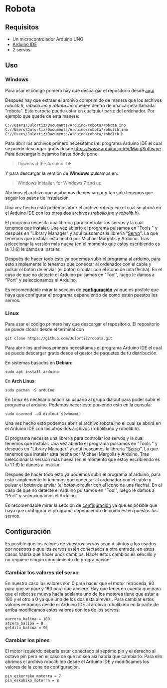 # Robota

## Requisitos
* Un microcontrolador Arduino UNO
* [Arduino IDE](https://www.arduino.cc/en/Main/Software)
* 2 servos

## Uso

### Windows
Para usar el código primero hay que descargar el repositorio desde [aquí](https://github.com/Julortiz/robota/archive/master.zip).

Después hay que extraer el archivo comprimido de manera que los archivos *robolib.h*, *robolib.ino* y *robota.ino* queden dentro de una carpeta llamada "robota". Esta carpeta puede estar en cualquier parte del ordenador. Por ejemplo que quede de esta manera:

    C://Users/Julortiz/Documents/Arduino/robota/robota.ino
    C://Users/Julortiz/Documents/Arduino/robota/robolib.ino
    C://Users/Julortiz/Documents/Arduino/robota/robolib.h
    

Para abrir los archivos primero necesitamos el programa Arduino IDE el cual se puede descargar gratis desde https://www.arduino.cc/en/Main/Software. Para descargarlo bajamos hasta donde pone:
> Download the Arduino IDE

Y para descargar la versión de **Windows** pulsamos en:
> Windows Installer, for Windows 7 and up

Abrimos el archivo que acabamos de descargar y tan solo tenemos que seguir los pasos de instalación.

Una vez hecho esto podemos abrir el archivo *robota.ino* el cual se abrirá en el Arduino IDE con los otros dos archivos (*robolib.ino* y *robolib.h*).

El programa necesita una librería para controlar los servos y la cual tenemos que instalar. Una vez abierto el programa pulsamos en "Tools
" y después en "Library Manager" y aquí buscamos la librería "[Servo](https://www.arduino.cc/reference/en/libraries/servo/)". La que tenemos que instalar esta hecha por Michael Margolis y Arduino. Tras seleccionar la versión más nueva (en el momento que estoy escribiendo es la 1.1.6) le damos a instalar.

Después de hacer todo esto ya podemos subir el programa al arduino, para esto simplemente lo tenemos que conectar al ordenador con el cable y pulsar el botón de enviar (el botón circular con el icono de una flecha). En el caso de que no detecte el Arduino pulsamos en "Tool", luego le damos a "Port" y seleccionamos el Arduino.

Es recomendable mirar la sección de [**configuración**](##configuración) ya que es posible que haya que configurar el programa dependiendo de como estén puestos los servos.

### Linux

Para usar el código primero hay que descargar el repositorio. El repositorio se puede clonar desde el terminal con

    git clone https://github.com/Julortiz/robota.git
 

Para abrir los archivos primero necesitamos el programa Arduino IDE el cual se puede descargar gratis desde el gestor de paquetes de tu distribución.

En sistemas basados en **Debian**:

    sudo apt install arduino
    
En **Arch Linux**:

    sudo pacman -S arduino
    
En *Linux* es necesario añadir su usuario al grupo dialout
 para poder subir el programa al arduino. Podemos hacer esto poniendo esto en la consola:

    sudo usermod -aG dialout $(whoami)

Una vez hecho esto podemos abrir el archivo robota.ino el cual se abrirá en el Arduino IDE con los otros dos archivos (robolib.ino y robolib.h).

El programa necesita una librería para controlar los servos y la cual tenemos que instalar. Una vez abierto el programa pulsamos en "Tools
" y después en "Library Manager" y aquí buscamos la librería "[Servo](https://www.arduino.cc/reference/en/libraries/servo/)". La que tenemos que instalar esta hecha por Michael Margolis y Arduino. Tras seleccionar la versión más nueva (en el momento que estoy escribiendo es la 1.1.6) le damos a instalar.

Después de hacer todo esto ya podemos subir el programa al arduino, para esto simplemente lo tenemos que conectar al ordenador con el cable y pulsar el botón de enviar (el botón circular con el icono de una flecha). En el caso de que no detecte el Arduino pulsamos en "Tool", luego le damos a "Port" y seleccionamos el Arduino.

Es recomendable mirar la sección de [configuración](##configuración) ya que es posible que haya que configurar el programa dependiendo de como estén puestos los servos.

## Configuración
Es posible que los valores de vuestros servos sean distintos a los usados por nosotros o que los servos estén conectados a otra entrada, en estos casos habría que hacer unos cambios. Hacer estos cambios es sencillo y no requiere ningún conocimiento de programación.

### Cambiar los valores del servo
En nuestro caso los valores son 0 para hacer que el motor retroceda, 90 para que se pare y 180 para que acelere. Hay que tener en cuenta que para que el robot se mueva hacia adelante uno de los motores tiene que estar a 180 y el otro a 0 ya que uno de los dos esta alreves
.
Para cambiar estos valores entramos desde el Arduino IDE al archivo robolib.ino en la parte de arriba modificamos estos valores con los de los servos:

    aurrera_balioa = 180
    atzera_balioa = 0
    gelditu_balioa = 90
    

### Cambiar los pines
El motor izquierdo debería estar conectado al séptimo pin y el derecho al octavo pin pero en el caso de que no sea así habría que cambiarlo. Para ello abrimos el archivo robolib.ino desde el Arduino IDE y modificamos los valores de la zona de configuración.

    pin_ezkerreko_motorra = 7
    pin_eskubiko_motorra = 8
